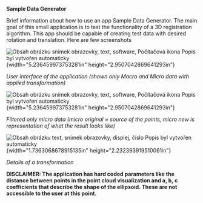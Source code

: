**Sample Data Generator**

Brief information about how to use an app Sample Data Generator. The
main goal of this small application is to test the functionality of a 3D
registration algorithm. This app should be capable of creating test data
with desired rotation and translation. Here are few screenshots

![Obsah obrázku snímek obrazovky, text, software, Počítačová ikona Popis
byl vytvořen
automaticky](./images/media/image1.png){width="5.236459973753281in"
height="2.9507042869641293in"}

*User interface of the application (shown only Macro and Micro data with applied transformation)*

![Obsah obrázku snímek obrazovky, text, software, Počítačová ikona Popis
byl vytvořen
automaticky](./images/media/image2.png){width="5.236459973753281in"
height="2.9507042869641293in"}

*Filtered only micro data (micro original = source of the points, micro new is representation of what the result looks like)*

![Obsah obrázku text, snímek obrazovky, displej, číslo Popis byl
vytvořen
automaticky](./images/media/image3.png){width="1.7363068678915135in"
height="2.232393919510061in"}

*Details of a transformation*

**DISCLAIMER: The application has hard coded parameters like the
distance between points in the point cloud visualization and a, b, c
coefficients that describe the shape of the ellipsoid. These are not
accessible to the user at this point.**
